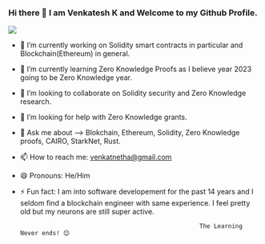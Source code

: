 ### Hi there 👋 I am Venkatesh K and Welcome to my Github Profile.


[<img src="https://user-images.githubusercontent.com/38311122/207119230-19861f06-7d1a-495e-8d3d-5ab0c56e6309.png">](https://www.linkedin.com/in/venkateshk-k-24247890/)


- 🔭 I’m currently working on Solidity smart contracts in particular and Blockchain(Ethereum) in general. 
- 🌱 I’m currently learning Zero Knowledge Proofs as I believe year 2023 going to be Zero Knowledge year.
- 👯 I’m looking to collaborate on Solidity security and Zero Knowledge research.
- 🤔 I’m looking for help with Zero Knowledge grants.
- 💬 Ask me about --> Blokchain, Ethereum, Solidity, Zero Knowledge proofs, CAIRO, StarkNet, Rust.
- 📫 How to reach me: venkatnetha@gmail.com
- 😄 Pronouns: He/Him
- ⚡ Fun fact: I am into software developement for the past 14 years and I seldom find a blockchain engineer with same experience. I feel pretty old but my neurons are still super active.

    
    
                                                                
                                                                
                                                                
                                                        The Learning Never ends! 😊
